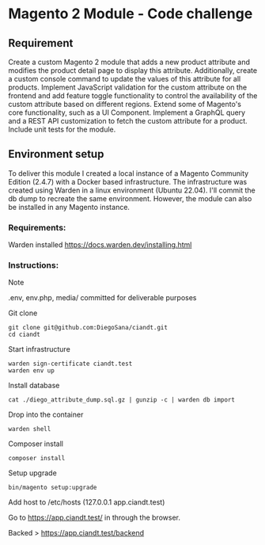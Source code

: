 # Magento 2 Module - Code challenge

## Requirement
Create a custom Magento 2 module that adds a new product attribute and modifies the product detail page to display this attribute. Additionally, create a custom console command to update the values of this attribute for all products. Implement JavaScript validation for the custom attribute on the frontend and add feature toggle functionality to control the availability of the custom attribute based on different regions. Extend some of Magento's core functionality, such as a UI Component. Implement a GraphQL query and a REST API customization to fetch the custom attribute for a product. Include unit tests for the module.

## Environment setup
To deliver this module I created a local instance of a Magento Community Edition (2.4.7) with a Docker based infrastructure.
The infrastructure was created using Warden in a linux environment (Ubuntu 22.04).
I'll commit the db dump to recreate the same environment.
However, the module can also be installed in any Magento instance.

### Requirements:
Warden installed https://docs.warden.dev/installing.html

### Instructions:

> [!NOTE]
> .env, env.php, media/ committed for deliverable purposes

Git clone
```
git clone git@github.com:DiegoSana/ciandt.git
cd ciandt
```
Start infrastructure
```
warden sign-certificate ciandt.test
warden env up
```
Install database
```
cat ./diego_attribute_dump.sql.gz | gunzip -c | warden db import
```
Drop into the container
```
warden shell
```
Composer install
```
composer install
```
Setup upgrade
```
bin/magento setup:upgrade
```
Add host to /etc/hosts (127.0.0.1 app.ciandt.test)

Go to https://app.ciandt.test/ in through the browser.

Backed > https://app.ciandt.test/backend